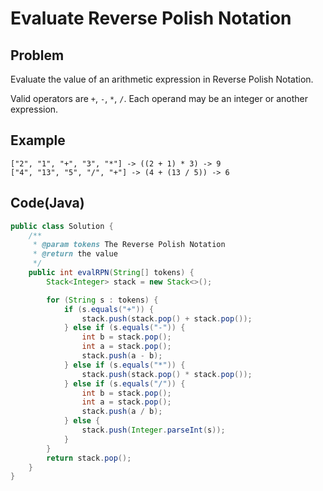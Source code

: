 # Evaluate Reverse Polish Notation

## Problem

Evaluate the value of an arithmetic expression in Reverse Polish Notation.

Valid operators are `+`, `-`, `*`, `/`. Each operand may be an integer or another expression.

## Example

```
["2", "1", "+", "3", "*"] -> ((2 + 1) * 3) -> 9
["4", "13", "5", "/", "+"] -> (4 + (13 / 5)) -> 6
```

## Code(Java)

```java
public class Solution {
    /**
     * @param tokens The Reverse Polish Notation
     * @return the value
     */
    public int evalRPN(String[] tokens) {
        Stack<Integer> stack = new Stack<>();

        for (String s : tokens) {
            if (s.equals("+")) {
                stack.push(stack.pop() + stack.pop());
            } else if (s.equals("-")) {
                int b = stack.pop();
                int a = stack.pop();
                stack.push(a - b);
            } else if (s.equals("*")) {
                stack.push(stack.pop() * stack.pop());
            } else if (s.equals("/")) {
                int b = stack.pop();
                int a = stack.pop();
                stack.push(a / b);
            } else {
                stack.push(Integer.parseInt(s));
            }
        }
        return stack.pop();
    }
}
```
